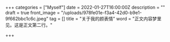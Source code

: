 +++
categories = ["Myself"]
date = 2022-01-27T16:00:00Z
description = ""
draft = true
front_image = "/uploads/978fe01e-f3a4-42d0-b9e1-9f662bbc1c6c.jpeg"
tag = []
title = "关于我的颜表情"
word = "正文内容梦里见。这是正文第二行。"

+++
